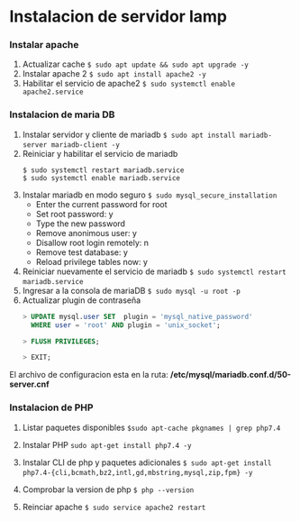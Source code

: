 # Instalacion de servidor lamp

### Instalar apache

1. Actualizar cache
`$ sudo apt update && sudo apt upgrade -y`
‎      
2. Instalar apache 2
`$ sudo apt install apache2 -y`
‎      
3. Habilitar el servicio de apache2
`$ sudo systemctl enable apache2.service`

### Instalacion de maria DB
1. Instalar servidor y cliente de mariadb
`$ sudo apt install mariadb-server mariadb-client -y`
‎      ‏‏‎
2. Reiniciar y habilitar el servicio de mariadb
    ```
    $ sudo systemctl restart mariadb.service
    $ sudo systemctl enable mariadb.service
    ```
3. Instalar mariadb en modo seguro
`$ sudo mysql_secure_installation`‏‏‎
    * Enter the current password for root
    * Set root password: y
    * Type the new password
    * Remove anonimous user: y
    * Disallow root login remotely: n
    * Remove test database: y
    * Reload privilege tables now: y
‎      
4. Reiniciar nuevamente el servicio de mariadb
`$ sudo systemctl restart mariadb.service`
‎      ‏‏‎
5. Ingresar a la consola de mariaDB
`$ sudo mysql -u root -p`
‎      ‏‏‎
6. Actualizar plugin de contraseña
    ``` sql
    > UPDATE mysql.user SET  plugin = 'mysql_native_password' 
      WHERE user = 'root' AND plugin = 'unix_socket';

    > FLUSH PRIVILEGES;

    > EXIT;
    ```

El archivo de configuracion esta en la ruta: **/etc/mysql/mariadb.conf.d/50-server.cnf**

### Instalacion de PHP

1. Listar paquetes disponibles
`$sudo apt-cache pkgnames | grep php7.4`
‎      

2. Instalar PHP
`sudo apt-get install php7.4 -y`
‎      
3. Instalar CLI de php y paquetes adicionales
`$ sudo apt-get install php7.4-{cli,bcmath,bz2,intl,gd,mbstring,mysql,zip,fpm} -y`
‎      
4. Comprobar la version de php
`$ php --version`
‎      
5. Reinciar apache
`$ sudo service apache2 restart`

